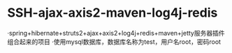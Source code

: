 # SSH-ajax-axis2-maven-log4j-redis
·spring+hibernate+struts2+ajax+axis2+log4j+redis+maven+jetty服务器插件 组合起来的项目
·使用mysql数据库，数据库名称为test，用户名root，密码root
